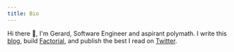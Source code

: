 ```yaml
---
title: Bio
---
```


Hi there 👋, I'm Gerard, Software Engineer and aspirant polymath. I write this
[blog](/), build [Factorial](https://factorialhr.com), and publish the best I
read on [Twitter](https://twitter.com/geclos).

